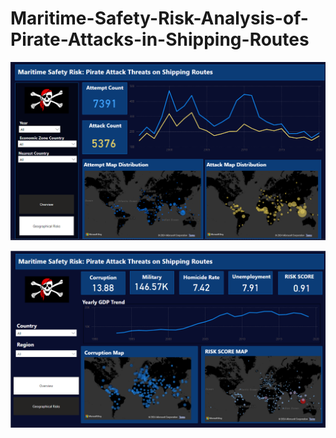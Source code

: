 # Maritime-Safety-Risk-Analysis-of-Pirate-Attacks-in-Shipping-Routes
![Pirate Attack Analysis](Images/1.png)


![Pirate Attack Analysis](Images/2.png)

